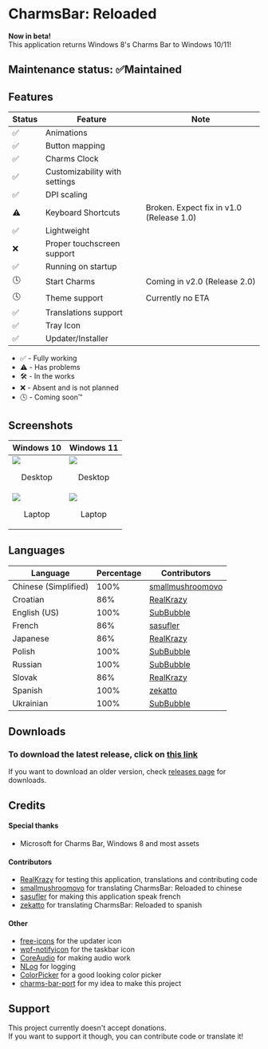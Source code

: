 # CharmsBar: Reloaded
**Now in beta!**<br>
This application returns Windows 8's Charms Bar to Windows 10/11!

## Maintenance status: ✅Maintained

## Features
| Status      | Feature      | Note |
| ------------- | ------------- | ------------- |
| ✅ | Animations |
| ✅ | Button mapping |
| ✅ | Charms Clock |
| ✅ | Customizability with settings |
| ✅ | DPI scaling |
| ⚠️ | Keyboard Shortcuts | Broken. Expect fix in v1.0 (Release 1.0) |
| ✅ | Lightweight |
| ❌ | Proper touchscreen support |
| ✅ | Running on startup |
| 🕓 | Start Charms | Coming in v2.0 (Release 2.0) |
| 🕓 | Theme support | Currently no ETA |
| ✅ | Translations support |
| ✅ | Tray Icon |
| ✅ | Updater/Installer |
- ✅ - Fully working
- ⚠️ - Has problems
- 🛠️ - In the works
- ❌ - Absent and is not planned
- 🕓 - Coming soon™

## Screenshots
| Windows 10 | Windows 11 |
| ------------- | ------------- |
| <img src="/media/Win10Desktop.png"> <p align="center">Desktop</p>  | <img src="/media/Win11Desktop.png"> <p align="center">Desktop</p> |
| <img src="/media/Win10Laptop.png"> <p align="center">Laptop</p> | <img src="/media/Win11Laptop.png"> <p align="center">Laptop</p> |

## Languages
| Language | Percentage | Contributors |
| ------------- | ------------- | ------------- |
| Chinese (Simplified) | 100% | <a href="https://github.com/smallmushroomovo">smallmushroomovo</a> |
| Croatian | 86% | <a href="https://github.com/RealKrazy">RealKrazy</a> |
| English (US) | 100% | <a href="https://github.com/Sub-Bubble">SubBubble</a> |
| French | 86% | <a href="https://github.com/sasufler">sasufler</a> |
| Japanese | 86% | <a href="https://github.com/RealKrazy">RealKrazy</a> |
| Polish | 100% | <a href="https://github.com/Sub-Bubble">SubBubble</a> |
| Russian | 100% | <a href="https://github.com/Sub-Bubble">SubBubble</a> |
| Slovak | 86% | <a href="https://github.com/RealKrazy">RealKrazy</a> |
| Spanish | 100% | <a href="https://github.com/zekatto">zekatto</a> |
| Ukrainian | 100% | <a href="https://github.com/Sub-Bubble">SubBubble</a> |

## Downloads
### **To download the latest release**, click on <a href="https://github.com/Sub-Bubble/CharmsBarReloaded/releases/latest">this link</a>

If you want to download an older version, check <a href="https://github.com/Sub-Bubble/CharmsBarReloaded/releases">releases page</a> for downloads.

## Credits
#### Special thanks
- Microsoft for Charms Bar, Windows 8 and most assets
#### Contributors
- <a href="https://github.com/RealKrazy">RealKrazy</a> for testing this application, translations and contributing code
- <a href="https://github.com/smallmushroomovo">smallmushroomovo</a> for translating CharmsBar: Reloaded to chinese
- <a href="https://github.com/sasufler">sasufler</a> for making this application speak french
- <a href="https://github.com/zekatto">zekatto</a> for translating CharmsBar: Reloaded to spanish
#### Other
- <a href="https://github.com/free-icons/free-icons">free-icons</a> for the updater icon
- <a href="https://github.com/hardcodet/wpf-notifyicon">wpf-notifyicon</a> for the taskbar icon
- <a href="https://github.com/morphx666/CoreAudio">CoreAudio</a> for making audio work
- <a href="https://github.com/NLog/NLog">NLog</a> for logging
- <a href="https://github.com/PixiEditor/ColorPicker/tree/master">ColorPicker</a> for a good looking color picker
- <a href="https://github.com/Icepenguins101/charms-bar-port">charms-bar-port</a> for my idea to make this project
## Support
This project currently doesn't accept donations.<br>If you want to support it though, you can contribute code or translate it!

